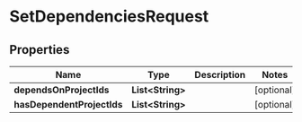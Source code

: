 
# SetDependenciesRequest

## Properties
Name | Type | Description | Notes
------------ | ------------- | ------------- | -------------
**dependsOnProjectIds** | **List&lt;String&gt;** |  |  [optional]
**hasDependentProjectIds** | **List&lt;String&gt;** |  |  [optional]



